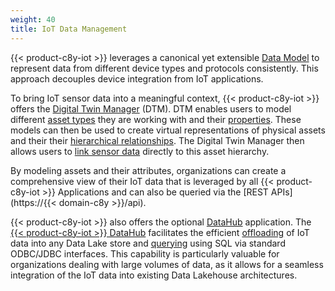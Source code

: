 ```yaml
---
weight: 40
title: IoT Data Management
---
```


{{< product-c8y-iot >}} leverages a canonical yet extensible [Data Model](/concepts/domain-model/) to represent data from different device types and protocols consistently. This approach decouples device integration from IoT applications.

To bring IoT sensor data into a meaningful context, {{< product-c8y-iot >}} offers the [Digital Twin Manager](/dtm/dtm-introduction/) (DTM). DTM enables users to model different [asset types](/dtm/asset-types/#asset-models) they are working with and their [properties](/dtm/asset-types/#asset-properties). These models can then be used to create virtual representations of physical assets and their their [hierarchical relationships](/dtm/asset-hierarchy/). The Digital Twin Manager then allows users to [link sensor data](/dtm/asset-hierarchy/#to-assign-devices-to-an-asset) directly to this asset hierarchy.

By modeling assets and their attributes, organizations can create a comprehensive view of their IoT data that is leveraged by all {{< product-c8y-iot >}} Applications and can also be queried via the [REST APIs](https://{{< domain-c8y >}}/api).

{{< product-c8y-iot >}} also offers the optional [DataHub](/datahub/datahub-overview/) application. The [{{< product-c8y-iot >}} DataHub](/datahub/datahub-overview/) facilitates the efficient [offloading](/datahub/working-with-datahub/#configuring-offloading-jobs) of IoT data into any Data Lake store and [querying](/datahub/working-with-datahub/#querying-offloaded) using SQL via standard ODBC/JDBC interfaces. This capability is particularly valuable for organizations dealing with large volumes of data, as it allows for a seamless integration of the IoT data into existing Data Lakehouse architectures.
